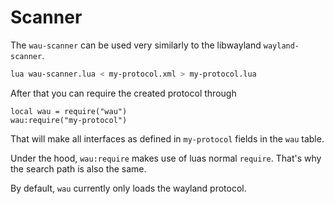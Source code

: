 # Scanner

The `wau-scanner` can be used very similarly to the libwayland `wayland-scanner`.

```sh
lua wau-scanner.lua < my-protocol.xml > my-protocol.lua
```

After that you can require the created protocol through

```
local wau = require("wau")
wau:require("my-protocol")
```

That will make all interfaces as defined in `my-protocol` fields in the `wau` table.

Under the hood, `wau:require` makes use of luas normal `require`. That's why the search path is also the same.

By default, `wau` currently only loads the wayland protocol.

